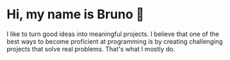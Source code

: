 # Hi, my name is Bruno 👋

I like to turn good ideas into meaningful projects. I believe that one of the best ways to become proficient at programming is by creating challenging projects that solve real problems. That's what I mostly do.
